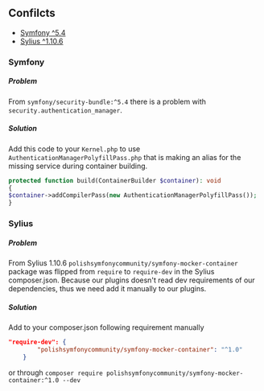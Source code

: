 ## Confilcts

* [Symfony ^5.4](#symfony)
* [Sylius ^1.10.6](#sylius)

### Symfony
##### Problem
From `symfony/security-bundle:^5.4` there is a problem with `security.authentication_manager`.
##### Solution
Add this code to your `Kernel.php` to use `AuthenticationManagerPolyfillPass.php` that is making an alias
for the missing service during container building.
```php
protected function build(ContainerBuilder $container): void
{
$container->addCompilerPass(new AuthenticationManagerPolyfillPass());
}
```
### Sylius
##### Problem
From Sylius 1.10.6 `polishsymfonycommunity/symfony-mocker-container` package was flipped from
`require` to `require-dev` in the Sylius composer.json. Because our plugins doesn't read dev requirements
of our dependencies, thus we need add it manually to our plugins.
##### Solution
Add to your composer.json following requirement manually
```json
"require-dev": {
        "polishsymfonycommunity/symfony-mocker-container": "^1.0"
    }
```
or through ` composer require polishsymfonycommunity/symfony-mocker-container:^1.0 --dev
`
